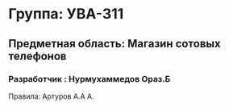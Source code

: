 # Группа: УВА-311
## Предметная область:  Магазин сотовых телефонов 
### Разработчик : Нурмухаммедов Ораз.Б
Правила: Артуров А.А  А. 
